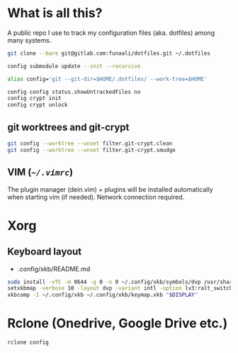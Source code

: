 What is all this?
=================

A public repo I use to track my configuration files (aka. dotfiles) among many
systems.

```sh
git clone --bare git@gitlab.com:funaali/dotfiles.git ~/.dotfiles

config submodule update --init --recursive

alias config='git --git-dir=$HOME/.dotfiles/ --work-tree=$HOME'

config config status.showUntrackedFiles no
config crypt init
config crypt unlock
```

## git worktrees and git-crypt

```sh
git config --worktree --unset filter.git-crypt.clean
git config --worktree --unset filter.git-crypt.smudge
```

## VIM (*`~/.vimrc`*)

The plugin manager (dein.vim) + plugins will be installed automatically when
starting vim (if needed). Network connection required.

# Xorg

## Keyboard layout

- .config/xkb/README.md

```sh
sudo install -vTC -m 0644 -g 0 -o 0 ~/.config/xkb/symbols/dvp /usr/share/X11/xkb/symbols/dvp
setxkbmap -verbose 10 -layout dvp -variant intl -option lv3:ralt_switch
xkbcomp -I ~/.config/xkb ~/.config/xkb/keymap.xkb "$DISPLAY"
```

# Rclone (Onedrive, Google Drive etc.)

`rclone config`
